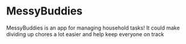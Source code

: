 # MessyBuddies
MessyBuddies is an app for managing household tasks! It could make dividing up chores a lot easier and help keep everyone on track

